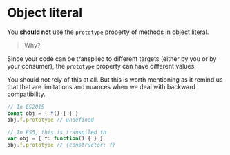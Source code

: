 # Object literal

You **should not** use the `prototype` property of methods in object literal.

> Why?

Since your code can be transpiled to different targets (either by you or by your consumer),
the `prototype` property can have different values.

You should not rely of this at all.
But this is worth mentioning as it remind us that that are limitations and nuances when we deal with backward compatibility.

```ts
// In ES2015
const obj = { f() { } }
obj.f.prototype // undefined

// In ES5, this is transpiled to
var obj = { f: function() { } }
obj.f.prototype // {constructor: f}
```
